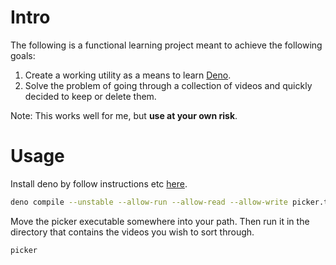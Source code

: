 # Intro

The following is a functional learning project meant to achieve the following goals:
  1. Create a working utility as a means to learn [Deno](https://deno.land).
  2. Solve the problem of going through a collection of videos and quickly decided to keep or delete them.

Note: This works well for me, but **use at your own risk**.

# Usage

Install deno by follow instructions etc [here](https://deno.land). 

```bash
deno compile --unstable --allow-run --allow-read --allow-write picker.ts
```

Move the picker executable somewhere into your path. Then run it in the directory that contains the videos you wish to sort through.

```bash
picker
```


